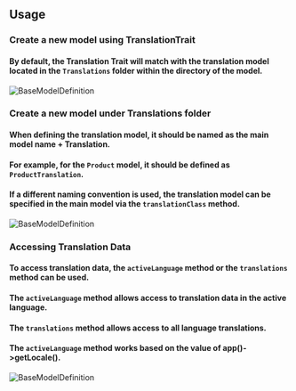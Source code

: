## Usage

### Create a new model using TranslationTrait

#### By default, the Translation Trait will match with the translation model located in the `Translations` folder within the directory of the model.

![BaseModelDefinition](/readme/base-model-definition.png)

### Create a new model under Translations folder

#### When defining the translation model, it should be named as the main model name + Translation.
#### For example, for the `Product` model, it should be defined as `ProductTranslation`.
#### If a different naming convention is used, the translation model can be specified in the main model via the `translationClass` method.

![BaseModelDefinition](/readme/translation-model-definition.png)

### Accessing Translation Data

#### To access translation data, the `activeLanguage` method or the `translations` method can be used.
#### The `activeLanguage` method allows access to translation data in the active language. 
#### The `translations` method allows access to all language translations.
#### The `activeLanguage` method works based on the value of app()->getLocale().

![BaseModelDefinition](/readme/usage.png)